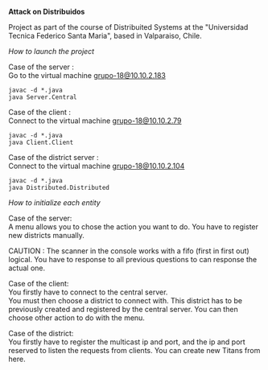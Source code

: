**Attack on Distribuidos**

Project as part of the course of Distribuited Systems at the "Universidad Tecnica Federico Santa Maria", based in Valparaiso, Chile.

*How to launch the project*

Case of the server : <br />
Go to the virtual machine grupo-18@10.10.2.183

    javac -d *.java
    java Server.Central

Case of the client : <br />
Connect to the virtual machine grupo-18@10.10.2.79

    javac -d *.java
    java Client.Client
    
Case of the district server : <br />
Connect to the virtual machine grupo-18@10.10.2.104
    
    javac -d *.java
    java Distributed.Distributed
    
*How to initialize each entity*

Case of the server: <br />
A menu allows you to chose the action you want to do. You have to register new districts manually. <br />

CAUTION : The scanner in the console works with a fifo (first in first out) logical. You have to response to all  previous questions to can response the actual one.

Case of the client: <br />
You firstly have to connect to the central server. <br />
You must then choose a district to connect with. This district has to be previously created and registered by the central server.
You can then choose other action to do with the menu.

Case of the district: <br />
You firstly have to register the multicast ip and port, and the ip and port reserved to listen the requests from clients.
You can create new Titans from here. 